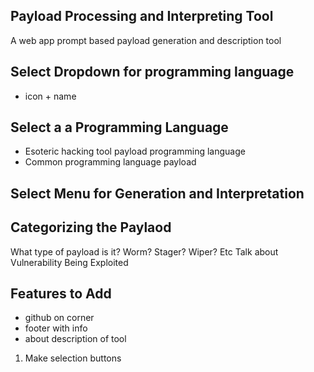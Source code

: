 ## Payload Processing and Interpreting Tool
A web app prompt based payload generation and description tool

## Select Dropdown for programming language
- icon + name

## Select a a Programming Language
- Esoteric hacking tool payload programming language
- Common programming language payload

## Select Menu for Generation and Interpretation

## Categorizing the Paylaod
What type of payload is it?
Worm? Stager? Wiper? Etc
Talk about Vulnerability Being Exploited

## Features to Add
- github on corner
- footer with info
- about description of tool


1. Make selection buttons

